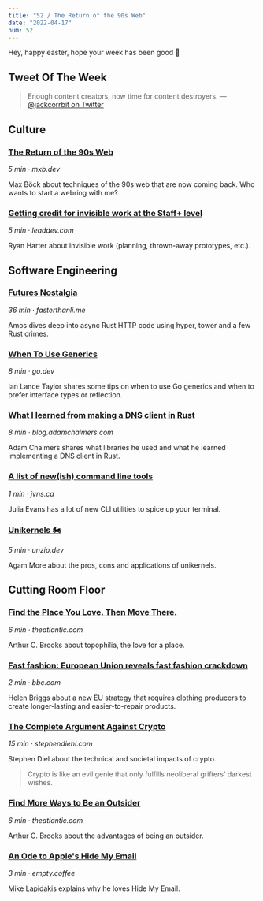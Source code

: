 ```yaml
---
title: "52 / The Return of the 90s Web"
date: "2022-04-17"
num: 52
---
```


Hey, happy easter, hope your week has been good 🐣

## Tweet Of The Week

> Enough content creators, now time for content destroyers.
> — [@jackcorrbit on Twitter](https://twitter.com/jackcorrbit/status/1515086791157555208)

## Culture

### [The Return of the 90s Web](https://mxb.dev/blog/the-return-of-the-90s-web/)

_5 min · mxb.dev_

Max Böck about techniques of the 90s web that are now coming back. Who wants to start a webring with me?

### [Getting credit for invisible work at the Staff+ level](https://leaddev.com/staffplus/getting-credit-invisible-work-staff-level)

_5 min · leaddev.com_

Ryan Harter about invisible work (planning, thrown-away prototypes, etc.).

## Software Engineering

### [Futures Nostalgia](https://fasterthanli.me/articles/futures-nostalgia)

_36 min · fasterthanli.me_

Amos dives deep into async Rust HTTP code using hyper, tower and a few Rust crimes.

### [When To Use Generics](https://go.dev/blog/when-generics)

_8 min · go.dev_

Ian Lance Taylor shares some tips on when to use Go generics and when to prefer interface types or reflection.

### [What I learned from making a DNS client in Rust](https://blog.adamchalmers.com/making-a-dns-client/)

_8 min · blog.adamchalmers.com_

Adam Chalmers shares what libraries he used and what he learned implementing a DNS client in Rust.

### [A list of new(ish) command line tools](https://jvns.ca/blog/2022/04/12/a-list-of-new-ish--command-line-tools/)

_1 min · jvns.ca_

Julia Evans has a lot of new CLI utilities to spice up your terminal.

### [Unikernels 🏍️](https://unzip.dev/0x005-unikernels/)

_5 min · unzip.dev_

Agam More about the pros, cons and applications of unikernels.

## Cutting Room Floor

### [Find the Place You Love. Then Move There.](https://www.theatlantic.com/family/archive/2021/01/what-moving-house-can-do-your-happiness/617667/)

_6 min · theatlantic.com_

Arthur C. Brooks about topophilia, the love for a place.

### [Fast fashion: European Union reveals fast fashion crackdown](https://www.bbc.com/news/science-environment-60913226)

_2 min · bbc.com_

Helen Briggs about a new EU strategy that requires clothing producers to create longer-lasting and easier-to-repair products.

### [The Complete Argument Against Crypto](https://www.stephendiehl.com/blog/complete.html)

_15 min · stephendiehl.com_

Stephen Diel about the technical and societal impacts of crypto.

> Crypto is like an evil genie that only fulfills neoliberal grifters’ darkest wishes.

### [Find More Ways to Be an Outsider](https://www.theatlantic.com/family/archive/2022/03/being-an-outsider-benefits-third-culture-kids/627011/)

_6 min · theatlantic.com_

Arthur C. Brooks about the advantages of being an outsider.

### [An Ode to Apple's Hide My Email](https://empty.coffee/an-ode-to-apples-hide-my-email/)

_3 min · empty.coffee_

Mike Lapidakis explains why he loves Hide My Email.
